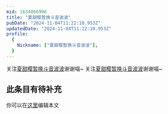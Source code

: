 ```yaml
---
mid: 1634066996
title: "夏甜樱暂换斗音波波"
pubDate: "2024-11-04T11:22:10.953Z"
updatedDate: "2024-11-04T11:22:10.953Z"
profile:
  {
    Nickname: ["夏甜樱暂换斗音波波"],
  }
---
```


关注[夏甜樱暂换斗音波波](https://space.bilibili.com/1634066996)谢谢喵~ 关注[夏甜樱暂换斗音波波](https://space.bilibili.com/1634066996)谢谢喵~

## 此条目有待补充
你可以在[这里](https://github.com/Yuhanawa/VTuber.ICU-Content/edit/master/v/夏甜樱暂换斗音波波/index.md)编辑本文
